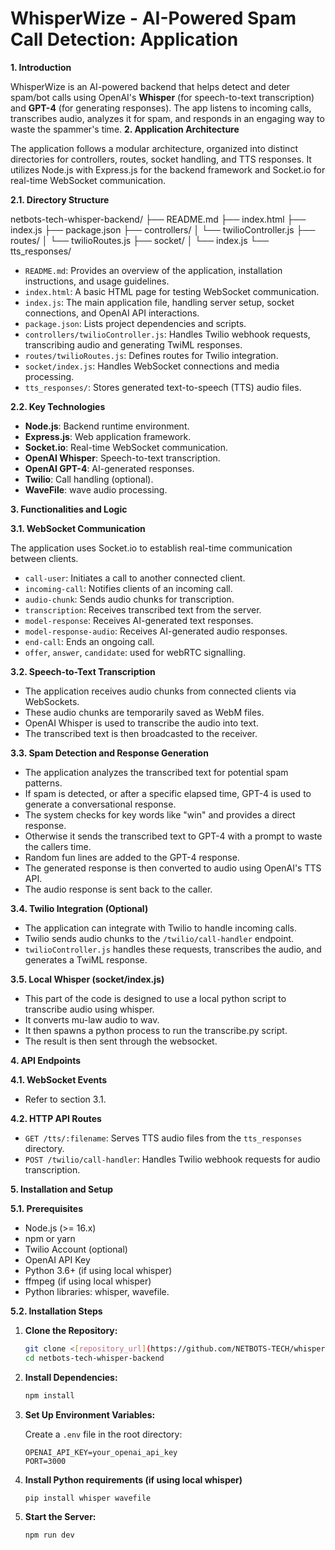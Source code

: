 # WhisperWize - AI-Powered Spam Call Detection: Application 

**1. Introduction**

WhisperWize is an AI-powered backend that helps detect and deter spam/bot calls using OpenAI's **Whisper** (for speech-to-text transcription) and **GPT-4** (for generating responses). The app listens to incoming calls, transcribes audio, analyzes it for spam, and responds in an engaging way to waste the spammer's time.
**2. Application Architecture**

The application follows a modular architecture, organized into distinct directories for controllers, routes, socket handling, and TTS responses. It utilizes Node.js with Express.js for the backend framework and Socket.io for real-time WebSocket communication.

**2.1. Directory Structure**

netbots-tech-whisper-backend/
├── README.md
├── index.html
├── index.js
├── package.json
├── controllers/
│   └── twilioController.js
├── routes/
│   └── twilioRoutes.js
├── socket/
│   └── index.js
└── tts_responses/

* `README.md`: Provides an overview of the application, installation instructions, and usage guidelines.
* `index.html`: A basic HTML page for testing WebSocket communication.
* `index.js`: The main application file, handling server setup, socket connections, and OpenAI API interactions.
* `package.json`: Lists project dependencies and scripts.
* `controllers/twilioController.js`: Handles Twilio webhook requests, transcribing audio and generating TwiML responses.
* `routes/twilioRoutes.js`: Defines routes for Twilio integration.
* `socket/index.js`: Handles WebSocket connections and media processing.
* `tts_responses/`: Stores generated text-to-speech (TTS) audio files.

**2.2. Key Technologies**

* **Node.js**: Backend runtime environment.
* **Express.js**: Web application framework.
* **Socket.io**: Real-time WebSocket communication.
* **OpenAI Whisper**: Speech-to-text transcription.
* **OpenAI GPT-4**: AI-generated responses.
* **Twilio**: Call handling (optional).
* **WaveFile**: wave audio processing.

**3. Functionalities and Logic**

**3.1. WebSocket Communication**

The application uses Socket.io to establish real-time communication between clients.

* `call-user`: Initiates a call to another connected client.
* `incoming-call`: Notifies clients of an incoming call.
* `audio-chunk`: Sends audio chunks for transcription.
* `transcription`: Receives transcribed text from the server.
* `model-response`: Receives AI-generated text responses.
* `model-response-audio`: Receives AI-generated audio responses.
* `end-call`: Ends an ongoing call.
* `offer`, `answer`, `candidate`: used for webRTC signalling.

**3.2. Speech-to-Text Transcription**

* The application receives audio chunks from connected clients via WebSockets.
* These audio chunks are temporarily saved as WebM files.
* OpenAI Whisper is used to transcribe the audio into text.
* The transcribed text is then broadcasted to the receiver.

**3.3. Spam Detection and Response Generation**

* The application analyzes the transcribed text for potential spam patterns.
* If spam is detected, or after a specific elapsed time, GPT-4 is used to generate a conversational response.
* The system checks for key words like "win" and provides a direct response.
* Otherwise it sends the transcribed text to GPT-4 with a prompt to waste the callers time.
* Random fun lines are added to the GPT-4 response.
* The generated response is then converted to audio using OpenAI's TTS API.
* The audio response is sent back to the caller.

**3.4. Twilio Integration (Optional)**

* The application can integrate with Twilio to handle incoming calls.
* Twilio sends audio chunks to the `/twilio/call-handler` endpoint.
* `twilioController.js` handles these requests, transcribes the audio, and generates a TwiML response.

**3.5. Local Whisper (socket/index.js)**

* This part of the code is designed to use a local python script to transcribe audio using whisper.
* It converts mu-law audio to wav.
* It then spawns a python process to run the transcribe.py script.
* The result is then sent through the websocket.

**4. API Endpoints**

**4.1. WebSocket Events**

* Refer to section 3.1.

**4.2. HTTP API Routes**

* `GET /tts/:filename`: Serves TTS audio files from the `tts_responses` directory.
* `POST /twilio/call-handler`: Handles Twilio webhook requests for audio transcription.

**5. Installation and Setup**

**5.1. Prerequisites**

* Node.js (>= 16.x)
* npm or yarn
* Twilio Account (optional)
* OpenAI API Key
* Python 3.6+ (if using local whisper)
* ffmpeg (if using local whisper)
* Python libraries: whisper, wavefile.

**5.2. Installation Steps**

1.  **Clone the Repository:**

    ```bash
    git clone <[repository_url](https://github.com/NETBOTS-TECH/whisper-backend)>
    cd netbots-tech-whisper-backend
    ```

2.  **Install Dependencies:**

    ```bash
    npm install
    ```

3.  **Set Up Environment Variables:**

    Create a `.env` file in the root directory:

    ```
    OPENAI_API_KEY=your_openai_api_key
    PORT=3000
    ```

4.  **Install Python requirements (if using local whisper)**

    ```bash
    pip install whisper wavefile
    ```

5.  **Start the Server:**

    ```bash
    npm run dev
    ```

